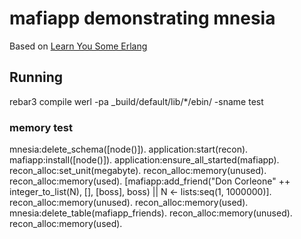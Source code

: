 # mafiapp demonstrating mnesia #

Based on [Learn You Some Erlang](http://learnyousomeerlang.com/mnesia)

## Running ##
rebar3 compile
werl -pa _build/default/lib/*/ebin/ -sname test

### memory test
mnesia:delete_schema([node()]).
application:start(recon).
mafiapp:install([node()]).
application:ensure_all_started(mafiapp).
recon_alloc:set_unit(megabyte).
recon_alloc:memory(unused). 
recon_alloc:memory(used).
[mafiapp:add_friend("Don Corleone" ++ integer_to_list(N), [], [boss], boss) || N <- lists:seq(1, 1000000)].
recon_alloc:memory(unused). 
recon_alloc:memory(used).
mnesia:delete_table(mafiapp_friends).
recon_alloc:memory(unused). 
recon_alloc:memory(used).
